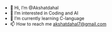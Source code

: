 - 👋 Hi, I’m @Akshatdahal
- 👀 I’m interested in Coding and AI
- 🌱 I’m currently learning C-language
- 📫 How to reach me akshatdahal7@gmail.com

<!---
Akshatdahal/Akshatdahal is a ✨ special ✨ repository because its `README.md` (this file) appears on your GitHub profile.
You can click the Preview link to take a look at your changes.
--->
